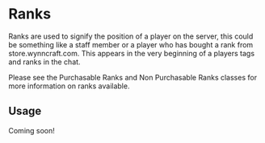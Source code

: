 # Ranks
Ranks are used to signify the position of a player on the server, this could be something like a staff member or
a player who has bought a rank from store.wynncraft.com. This appears in the very beginning of a players
tags and ranks in the chat.

Please see the Purchasable Ranks and Non Purchasable Ranks classes for more information on ranks available.

## Usage
Coming soon!